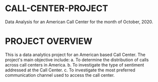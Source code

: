 # CALL-CENTER-PROJECT
Data Analysis for an American Call Center for the month of October, 2020.

# PROJECT OVERVIEW
This is a data analytics project for an American based Call Center. The project's main objective include:
a. To determine the distribution of calls across call centers in America.
b. To investigate the type of sentiment addressed at the Call Center.
c. To investigate the most preferred communication channel used to access the call center.

##
